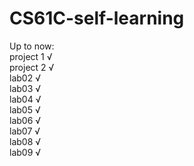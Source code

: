# CS61C-self-learning

Up to now:  
project 1 √  
project 2 √  
lab02 √  
lab03 √  
lab04 √  
lab05 √  
lab06 √  
lab07 √  
lab08 √  
lab09 √  
